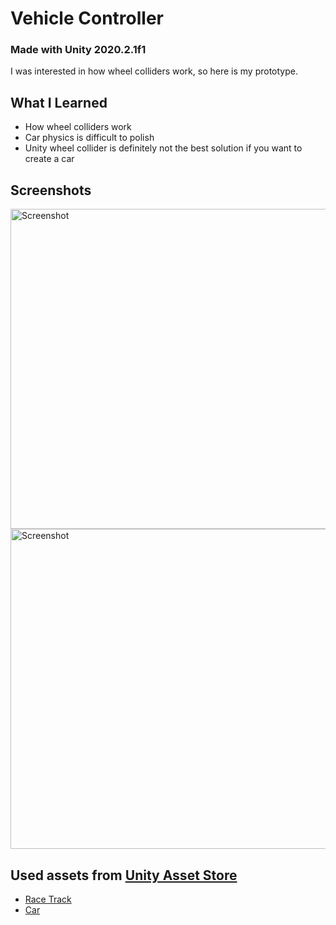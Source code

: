 # Vehicle Controller
### Made with **Unity 2020.2.1f1**
 
I was interested in how wheel colliders work, so here is my prototype.

## What I Learned

* How wheel colliders work
* Car physics is difficult to polish
* Unity wheel collider is definitely not the best solution if you want to create a car

## Screenshots

<img alt="Screenshot" width="512" align="center" src="https://github.com/BaggyGishev/Vehicle-Controller/blob/main/GithubContents/Screenshot_1.png?raw=true">
<img alt="Screenshot" width="512" align="center" src="https://github.com/BaggyGishev/Vehicle-Controller/blob/main/GithubContents/Screenshot_2.png?raw=true">

## Used assets from [Unity Asset Store](https://assetstore.unity.com/)
* [Race Track](https://assetstore.unity.com/packages/3d/environments/roadways/race-tracks-140501)
* [Car](https://assetstore.unity.com/packages/3d/vehicles/land/modern-sports-car-2-2197)
